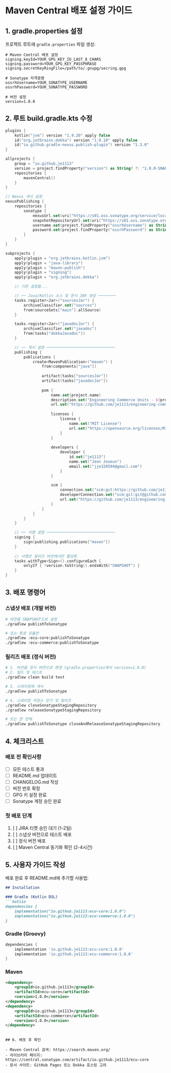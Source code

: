 # Maven Central 배포 설정 가이드

## 1. gradle.properties 설정

프로젝트 루트에 `gradle.properties` 파일 생성:

```properties
# Maven Central 배포 설정
signing.keyId=YOUR_GPG_KEY_ID_LAST_8_CHARS
signing.password=YOUR_GPG_KEY_PASSPHRASE
signing.secretKeyRingFile=/path/to/.gnupg/secring.gpg

# Sonatype 자격증명
ossrhUsername=YOUR_SONATYPE_USERNAME
ossrhPassword=YOUR_SONATYPE_PASSWORD

# 버전 설정
version=1.0.0
```

## 2. 루트 build.gradle.kts 수정

```kotlin
plugins {
    kotlin("jvm") version "1.9.20" apply false
    id("org.jetbrains.dokka") version "1.9.10" apply false
    id("io.github.gradle-nexus.publish-plugin") version "1.3.0"
}

allprojects {
    group = "io.github.je1113"
    version = project.findProperty("version") as String? ?: "1.0.0-SNAPSHOT"
    repositories { 
        mavenCentral() 
    }
}

// Nexus 게시 설정
nexusPublishing {
    repositories {
        sonatype {
            nexusUrl.set(uri("https://s01.oss.sonatype.org/service/local/"))
            snapshotRepositoryUrl.set(uri("https://s01.oss.sonatype.org/content/repositories/snapshots/"))
            username.set(project.findProperty("ossrhUsername") as String? ?: "")
            password.set(project.findProperty("ossrhPassword") as String? ?: "")
        }
    }
}

subprojects {
    apply(plugin = "org.jetbrains.kotlin.jvm")
    apply(plugin = "java-library")
    apply(plugin = "maven-publish")
    apply(plugin = "signing")
    apply(plugin = "org.jetbrains.dokka")

    // 기존 설정들...

    // ── Java/Kotlin 소스 및 문서 JAR 생성 ────────
    tasks.register<Jar>("sourcesJar") {
        archiveClassifier.set("sources")
        from(sourceSets["main"].allSource)
    }

    tasks.register<Jar>("javadocJar") {
        archiveClassifier.set("javadoc")
        from(tasks["dokkaJavadoc"])
    }

    // ── 게시 설정 ──────────────────────────────
    publishing {
        publications {
            create<MavenPublication>("maven") {
                from(components["java"])
                
                artifact(tasks["sourcesJar"])
                artifact(tasks["javadocJar"])
                
                pom {
                    name.set(project.name)
                    description.set("Engineering Commerce Units - ${project.name}")
                    url.set("https://github.com/je1113/engineering-commerce-units")
                    
                    licenses {
                        license {
                            name.set("MIT License")
                            url.set("https://opensource.org/licenses/MIT")
                        }
                    }
                    
                    developers {
                        developer {
                            id.set("je1113")
                            name.set("Jeon Jooeun")
                            email.set("jje320594@gmail.com")
                        }
                    }

                    scm {
                        connection.set("scm:git:https://github.com/je1113/engineering-commerce-units.git")
                        developerConnection.set("scm:git:git@github.com:je1113/engineering-commerce-units.git")
                        url.set("https://github.com/je1113/engineering-commerce-units")
                    }
                }
            }
        }
    }

    // ── 서명 설정 ──────────────────────────────
    signing {
        sign(publishing.publications["maven"])
    }
    
    // 서명은 릴리즈 버전에서만 활성화
    tasks.withType<Sign>().configureEach {
        onlyIf { !version.toString().endsWith("SNAPSHOT") }
    }
}
```

## 3. 배포 명령어

### 스냅샷 배포 (개발 버전)
```bash
# 버전을 SNAPSHOT으로 설정
./gradlew publishToSonatype

# 또는 특정 모듈만
./gradlew :ecu-core:publishToSonatype
./gradlew :ecu-commerce:publishToSonatype
```

### 릴리즈 배포 (정식 버전)
```bash
# 1. 버전을 정식 버전으로 변경 (gradle.properties에서 version=1.0.0)
# 2. 빌드 및 테스트
./gradlew clean build test

# 3. 스테이징에 게시
./gradlew publishToSonatype

# 4. 스테이징 저장소 닫기 및 릴리즈
./gradlew closeSonatypeStagingRepository
./gradlew releaseSonatypeStagingRepository

# 또는 한 번에
./gradlew publishToSonatype closeAndReleaseSonatypeStagingRepository
```

## 4. 체크리스트

### 배포 전 확인사항
- [ ] 모든 테스트 통과
- [ ] README.md 업데이트
- [ ] CHANGELOG.md 작성
- [ ] 버전 번호 확정
- [ ] GPG 키 설정 완료
- [ ] Sonatype 계정 승인 완료

### 첫 배포 단계
1. [ ] JIRA 티켓 승인 대기 (1-2일)
2. [ ] 스냅샷 버전으로 테스트 배포
3. [ ] 정식 버전 배포
4. [ ] Maven Central 동기화 확인 (2-4시간)

## 5. 사용자 가이드 작성

배포 완료 후 README.md에 추가할 사용법:

```markdown
## Installation

### Gradle (Kotlin DSL)
```kotlin
dependencies {
    implementation("io.github.je1113:ecu-core:1.0.0")
    implementation("io.github.je1113:ecu-commerce:1.0.0")
}
```

### Gradle (Groovy)
```groovy
dependencies {
    implementation 'io.github.je1113:ecu-core:1.0.0'
    implementation 'io.github.je1113:ecu-commerce:1.0.0'
}
```

### Maven
```xml
<dependency>
    <groupId>io.github.je1113</groupId>
    <artifactId>ecu-core</artifactId>
    <version>1.0.0</version>
</dependency>
<dependency>
    <groupId>io.github.je1113</groupId>
    <artifactId>ecu-commerce</artifactId>
    <version>1.0.0</version>
</dependency>
```
```

## 6. 배포 후 확인

- Maven Central 검색: https://search.maven.org/
- 라이브러리 페이지: https://central.sonatype.com/artifact/io.github.je1113/ecu-core
- 문서 사이트: GitHub Pages 또는 Dokka 호스팅 고려
